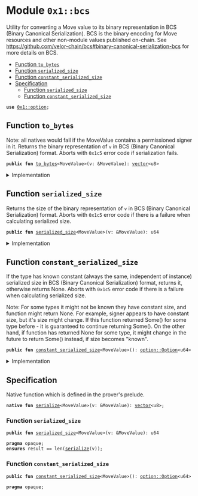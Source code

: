 
<a id="0x1_bcs"></a>

# Module `0x1::bcs`

Utility for converting a Move value to its binary representation in BCS (Binary Canonical
Serialization). BCS is the binary encoding for Move resources and other non-module values
published on-chain. See https://github.com/velor-chain/bcs#binary-canonical-serialization-bcs for more
details on BCS.


-  [Function `to_bytes`](#0x1_bcs_to_bytes)
-  [Function `serialized_size`](#0x1_bcs_serialized_size)
-  [Function `constant_serialized_size`](#0x1_bcs_constant_serialized_size)
-  [Specification](#@Specification_0)
    -  [Function `serialized_size`](#@Specification_0_serialized_size)
    -  [Function `constant_serialized_size`](#@Specification_0_constant_serialized_size)


<pre><code><b>use</b> <a href="option.md#0x1_option">0x1::option</a>;
</code></pre>



<a id="0x1_bcs_to_bytes"></a>

## Function `to_bytes`

Note: all natives would fail if the MoveValue contains a permissioned signer in it.
Returns the binary representation of <code>v</code> in BCS (Binary Canonical Serialization) format.
Aborts with <code>0x1c5</code> error code if serialization fails.


<pre><code><b>public</b> <b>fun</b> <a href="bcs.md#0x1_bcs_to_bytes">to_bytes</a>&lt;MoveValue&gt;(v: &MoveValue): <a href="vector.md#0x1_vector">vector</a>&lt;u8&gt;
</code></pre>



<details>
<summary>Implementation</summary>


<pre><code><b>native</b> <b>public</b> <b>fun</b> <a href="bcs.md#0x1_bcs_to_bytes">to_bytes</a>&lt;MoveValue&gt;(v: &MoveValue): <a href="vector.md#0x1_vector">vector</a>&lt;u8&gt;;
</code></pre>



</details>

<a id="0x1_bcs_serialized_size"></a>

## Function `serialized_size`

Returns the size of the binary representation of <code>v</code> in BCS (Binary Canonical Serialization) format.
Aborts with <code>0x1c5</code> error code if there is a failure when calculating serialized size.


<pre><code><b>public</b> <b>fun</b> <a href="bcs.md#0x1_bcs_serialized_size">serialized_size</a>&lt;MoveValue&gt;(v: &MoveValue): u64
</code></pre>



<details>
<summary>Implementation</summary>


<pre><code><b>native</b> <b>public</b> <b>fun</b> <a href="bcs.md#0x1_bcs_serialized_size">serialized_size</a>&lt;MoveValue&gt;(v: &MoveValue): u64;
</code></pre>



</details>

<a id="0x1_bcs_constant_serialized_size"></a>

## Function `constant_serialized_size`

If the type has known constant (always the same, independent of instance) serialized size
in BCS (Binary Canonical Serialization) format, returns it, otherwise returns None.
Aborts with <code>0x1c5</code> error code if there is a failure when calculating serialized size.

Note:
For some types it might not be known they have constant size, and function might return None.
For example, signer appears to have constant size, but it's size might change.
If this function returned Some() for some type before - it is guaranteed to continue returning Some().
On the other hand, if function has returned None for some type,
it might change in the future to return Some() instead, if size becomes "known".


<pre><code><b>public</b> <b>fun</b> <a href="bcs.md#0x1_bcs_constant_serialized_size">constant_serialized_size</a>&lt;MoveValue&gt;(): <a href="option.md#0x1_option_Option">option::Option</a>&lt;u64&gt;
</code></pre>



<details>
<summary>Implementation</summary>


<pre><code><b>native</b> <b>public</b> <b>fun</b> <a href="bcs.md#0x1_bcs_constant_serialized_size">constant_serialized_size</a>&lt;MoveValue&gt;(): Option&lt;u64&gt;;
</code></pre>



</details>

<a id="@Specification_0"></a>

## Specification



Native function which is defined in the prover's prelude.


<a id="0x1_bcs_serialize"></a>


<pre><code><b>native</b> <b>fun</b> <a href="bcs.md#0x1_bcs_serialize">serialize</a>&lt;MoveValue&gt;(v: &MoveValue): <a href="vector.md#0x1_vector">vector</a>&lt;u8&gt;;
</code></pre>



<a id="@Specification_0_serialized_size"></a>

### Function `serialized_size`


<pre><code><b>public</b> <b>fun</b> <a href="bcs.md#0x1_bcs_serialized_size">serialized_size</a>&lt;MoveValue&gt;(v: &MoveValue): u64
</code></pre>




<pre><code><b>pragma</b> opaque;
<b>ensures</b> result == len(<a href="bcs.md#0x1_bcs_serialize">serialize</a>(v));
</code></pre>



<a id="@Specification_0_constant_serialized_size"></a>

### Function `constant_serialized_size`


<pre><code><b>public</b> <b>fun</b> <a href="bcs.md#0x1_bcs_constant_serialized_size">constant_serialized_size</a>&lt;MoveValue&gt;(): <a href="option.md#0x1_option_Option">option::Option</a>&lt;u64&gt;
</code></pre>




<pre><code><b>pragma</b> opaque;
</code></pre>


[move-book]: https://velor.dev/move/book/SUMMARY
